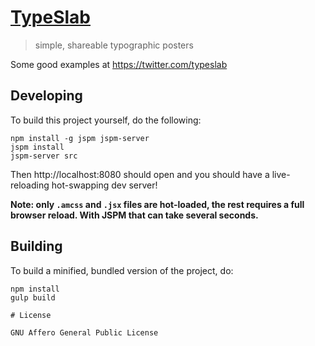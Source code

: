 # [TypeSlab](http://typeslab.com/)
> simple, shareable typographic posters

Some good examples at <a target="_blank" href="https://twitter.com/typeslab">https://twitter.com/typeslab</a>

## Developing

To build this project yourself, do the following:

```
npm install -g jspm jspm-server
jspm install
jspm-server src
```

Then http://localhost:8080 should open and you should have a live-reloading hot-swapping dev server!

**Note: only `.amcss` and `.jsx` files are hot-loaded, the rest requires a full browser reload. With JSPM that can take several seconds.**

## Building

To build a minified, bundled version of the project, do:

```
npm install
gulp build

# License

GNU Affero General Public License
